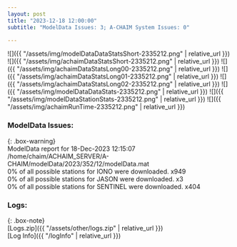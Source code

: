 ```yaml
---
layout: post
title: "2023-12-18 12:00:00"
subtitle: "ModelData Issues: 3; A-CHAIM System Issues: 0"

---
```


![]({{ "/assets/img/modelDataDataStatsShort-2335212.png" | relative_url }})
![]({{ "/assets/img/achaimDataStatsShort-2335212.png" | relative_url }})
![]({{ "/assets/img/achaimDataStatsLong00-2335212.png" | relative_url }})
![]({{ "/assets/img/achaimDataStatsLong01-2335212.png" | relative_url }})
![]({{ "/assets/img/achaimDataStatsLong02-2335212.png" | relative_url }})
![]({{ "/assets/img/modelDataDataStats-2335212.png" | relative_url }})
![]({{ "/assets/img/modelDataStationStats-2335212.png" | relative_url }})
![]({{ "/assets/img/achaimRunTime-2335212.png" | relative_url }})


### ModelData Issues:  
  
{: .box-warning}  
 ModelData report for 18-Dec-2023 12:15:07   
 /home/chaim/ACHAIM_SERVER/A-CHAIM/modelData/2023/352/12/modelData.mat   
 0% of all possible stations for IONO were downloaded. x949   
 0% of all possible stations for JASON were downloaded. x3   
 0% of all possible stations for SENTINEL were downloaded. x404   
  


### Logs:  
  
{: .box-note}  
[Logs.zip]({{ "/assets/other/logs.zip" | relative_url }})  
[Log Info]({{ "/logInfo" | relative_url }})  
